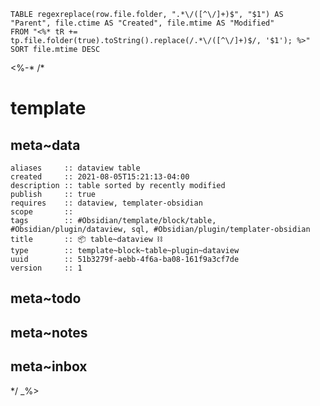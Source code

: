 ```dataview
TABLE regexreplace(row.file.folder, ".*\/([^\/]+)$", "$1") AS "Parent", file.ctime AS "Created", file.mtime AS "Modified"
FROM "<%* tR += tp.file.folder(true).toString().replace(/.*\/([^\/]+)$/, '$1'); %>"
SORT file.mtime DESC
```
<%-*
/*

# template

## meta~data

```dataviewfield
aliases     :: dataview table
created     :: 2021-08-05T15:21:13-04:00
description :: table sorted by recently modified
publish     :: true
requires    :: dataview, templater-obsidian
scope       :: 
tags        :: #Obsidian/template/block/table, #Obsidian/plugin/dataview, sql, #Obsidian/plugin/templater-obsidian
title       :: 📦 table~dataview ⛓
type        :: template~block~table~plugin~dataview
uuid        :: 51b3279f-aebb-4f6a-ba08-161f9a3cf7de
version     :: 1
```

## meta~todo

## meta~notes

## meta~inbox

*/
_%>